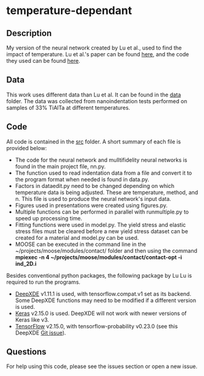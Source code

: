 # temperature-dependant

## Description
My version of the neural network created by Lu et al., used to find the impact of temperature.
Lu et al.'s paper can be found [here](https://www.pnas.org/content/early/2020/03/13/1922210117), and the code they used can be found [here](https://github.com/lululxvi/deep-learning-for-indentation).

## Data
This work uses different data than Lu et al. It can be found in the [data](data) folder. The data was collected from nanoindentation tests performed on samples of 33% TiAlTa at different temperatures.

## Code
All code is contained in the [src](src) folder. A short summary of each file is provided below:
- The code for the neural network and mulltifidelity neural networks is found in 
the main project file, nn.py.
- The function used to read indentation data from a file and convert it to the program format when needed is found in data.py.
- Factors in dataedit.py need to be changed depending on which temperature data is being adjusted. These are temperature, method, and n. This file is used to produce the neural network's input data.
- Figures used in presentations were created using figures.py.
- Multiple functions can be performed in parallel with runmultiple.py to speed up processing time.
- Fitting functions were used in model.py. The yield stress and elastic stress files must be cleared before a new yield stress dataset can be created for a material and model.py can be used.
- MOOSE can be executed in the command line in the ~/projects/moose/modules/contact/ folder and then using the command __mpiexec -n 4 ~/projects/moose/modules/contact/contact-opt -i ind_2D.i__

Besides conventional python packages, the following package by Lu Lu is required to run the programs.
- [DeepXDE](https://github.com/lululxvi/deepxde) v1.11.1 is used, with tensorflow.compat.v1 set as its backend. Some DeepXDE functions may need to be modified if a different version is used.
- [Keras](https://keras.io/) v2.15.0 is used. DeepXDE will not work with newer versions of Keras like v3.
- [TensorFlow](https://www.tensorflow.org/) v2.15.0, with tensorflow-probability v0.23.0 (see this DeepXDE [Git issue](https://github.com/lululxvi/deepxde/issues/1682)).


## Questions
For help using this code, please see the issues section or open a new issue.